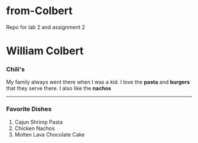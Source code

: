 # from-Colbert
Repo for lab 2 and assignment 2
# William Colbert
### Chili's
My family always went there when I was a kid. I love the **pasta** and **burgers** that they serve there. I also like the **nachos**

---

### Favorite Dishes
1. Cajun Shrimp Pasta
2. Chicken Nachos
3. Molten Lava Chocolate Cake
